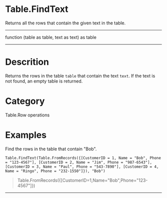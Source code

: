 ﻿# Table.FindText
Returns all the rows that contain the given text in the table.
***
function (table as table, text as text) as table
***
# Descrition 
Returns the rows in the table <code>table</code> that contain the text <code>text</code>. If the text is not found, an empty table is returned.
# Category 
Table.Row operations
# Examples 
Find the rows in the table that contain "Bob".
```
Table.FindText(Table.FromRecords({[CustomerID = 1, Name = "Bob", Phone = "123-4567"], [CustomerID = 2, Name = "Jim", Phone = "987-6543"], [CustomerID = 3, Name = "Paul", Phone = "543-7890"], [CustomerID = 4, Name = "Ringo", Phone = "232-1550"]}), "Bob")
```
> Table.FromRecords({[CustomerID=1,Name="Bob",Phone="123-4567"]})
***
